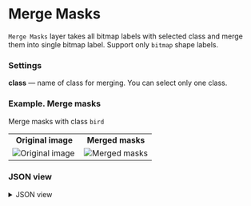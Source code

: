 # Merge Masks

`Merge Masks` layer takes all bitmap labels with selected class and merge them into single bitmap label. Support only `bitmap` shape labels.

### Settings

**class** — name of class for merging. You can select only one class.

### Example. Merge masks

Merge masks with class `bird`

<table>
<tr>
<td style="text-align:center; width:50%"><strong>Original image</strong></td>
<td style="text-align:center; width:50%"><strong>Merged masks</strong></td>
</tr>
<tr>
<td> <img src="https://github.com/supervisely-ecosystem/ml-nodes/assets/79905215/060f54c7-abe9-4097-ae84-5630be822596" alt="Original image" /> </td>
<td> <img src="https://github.com/supervisely-ecosystem/ml-nodes/assets/79905215/57d3cc8e-0222-49f3-bb75-77c39cd30bcc" alt="Merged masks" /> </td>
</tr>
</table>

### JSON view

<details>
  <summary>JSON view</summary>
  <per>
{
  "action": "merge_bitmap_masks",
  "src": ["$data_17"],
  "dst": "$merge_bitmap_masks_18",
  "settings": {
    "class": "bird"
  }
}
</per>
</details>
